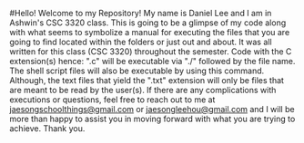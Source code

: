 #Hello! Welcome to my Repository!
My name is Daniel Lee and I am in Ashwin's CSC 3320 class.
This is going to be a glimpse of my code along with what seems to symbolize a manual for executing the files that you are going to find located within the folders or just out and about.
It was all written for this class (CSC 3320) throughout the semester. 
Code with the C extension(s) hence: ".c" will be executable via "./" followed by the file name.
The shell script files will also be executable by using this command. 
Although, the text files that yield the ".txt" extension will only be files that are meant to be read by the user(s).
If there are any complications with executions or questions, feel free to reach out to me at jaesongschoolthings@gmail.com or jaesongleehou@gmail.com and I will be more than happy to assist you in moving forward with what you are trying to achieve.
Thank you.
